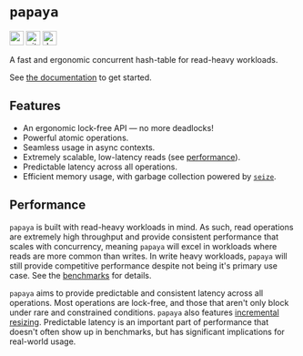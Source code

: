# `papaya`

[<img alt="crates.io" src="https://img.shields.io/crates/v/papaya?style=for-the-badge" height="25">](https://crates.io/crates/papaya)
[<img alt="github" src="https://img.shields.io/badge/github-papaya-blue?style=for-the-badge" height="25">](https://github.com/ibraheemdev/papaya)
[<img alt="docs.rs" src="https://img.shields.io/docsrs/papaya?style=for-the-badge" height="25">](https://docs.rs/papaya)

A fast and ergonomic concurrent hash-table for read-heavy workloads.

See [the documentation](https://docs.rs/papaya/latest) to get started.

## Features

- An ergonomic lock-free API — no more deadlocks!
- Powerful atomic operations.
- Seamless usage in async contexts.
- Extremely scalable, low-latency reads (see [performance](#performance)).
- Predictable latency across all operations.
- Efficient memory usage, with garbage collection powered by [`seize`].

## Performance

`papaya` is built with read-heavy workloads in mind. As such, read operations are extremely high throughput and provide consistent performance that scales with concurrency, meaning `papaya` will excel in workloads where reads are more common than writes. In write heavy workloads, `papaya` will still provide competitive performance despite not being it's primary use case. See the [benchmarks] for details.

`papaya` aims to provide predictable and consistent latency across all operations. Most operations are lock-free, and those that aren't only block under rare and constrained conditions. `papaya` also features [incremental resizing]. Predictable latency is an important part of performance that doesn't often show up in benchmarks, but has significant implications for real-world usage.

[benchmarks]: ./BENCHMARKS.md
[`seize`]: https://github.com/ibraheemdev/seize
[incremental resizing]: https://docs.rs/papaya/latest/papaya/enum.ResizeMode.html
